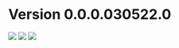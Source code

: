 




# Version 0.0.0.030522.0
<img src="https://img.shields.io/badge/CLI-ADDED-brightgreen?style=for-the-badge">  

<img src="https://img.shields.io/badge/CLI-CHANGED-yellow?style=for-the-badge">  
  
<img src="https://img.shields.io/badge/CLI-REMOVED-red?style=for-the-badge">
 


